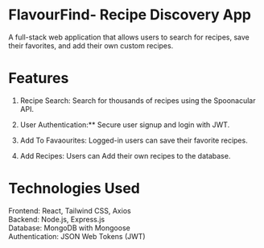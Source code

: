 # FlavourFind- Recipe Discovery App

A full-stack web application that allows users to search for recipes, save their favorites, and add their own custom recipes.

# Features
1. Recipe Search: Search for thousands of recipes using the Spoonacular API. 

2. User Authentication:** Secure user signup and login with JWT. 

3. Add To Favaourites: Logged-in users can save their favorite recipes. 

4. Add Recipes: Users can Add their own recipes to the database. 


# Technologies Used

Frontend: React, Tailwind CSS, Axios  
Backend: Node.js, Express.js  
Database: MongoDB with Mongoose  
Authentication: JSON Web Tokens (JWT)  
